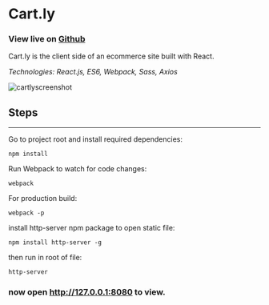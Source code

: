# Cart.ly

### View live on [Github](http://nanettecodes.github.io/Cart.ly-with-React/)

Cart.ly is the client side of an ecommerce site built with React.

_Technologies: React.js, ES6, Webpack, Sass, Axios_

![cartlyscreenshot](https://user-images.githubusercontent.com/28736699/36051515-3ef372a6-0d9f-11e8-847f-c9465908ac8f.png)

## Steps

-----------

Go to project root and install required dependencies:
```
npm install
```

Run Webpack to watch for code changes:
```
webpack
```

For production build:

```
webpack -p
```

install http-server npm package to open static file:

```
npm install http-server -g
```

then run in root of file:

```
http-server
```
### now open http://127.0.0.1:8080 to view.
